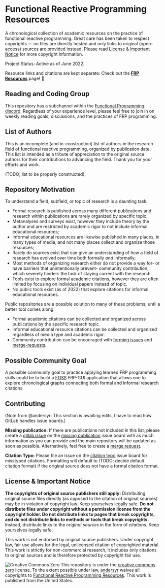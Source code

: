 # Functional Reactive Programming Resources
A chronological collection of academic resources on the practice of functional reactive programming. Great care has been taken to respect copyrights — no files are directly hosted and only links to original (open-access) sources are provided instead. Please read [License & Important Notice](https://gitlab.com/andersyr/frp-resources#license-important-notice) for more copyright information.

Project Status: Active as of June 2022.

Resource links and citations are kept separate: Check out the **[FRP Resources](https://gitlab.com/andersyr/frp-resources/-/blob/main/frp-resources-page.md)** page! 🎉

## Reading and Coding Group
This repository has a subchannel within the [Functional Programming discord](https://discord.gg/EYyhYrr2gF). Regardless of your experience level, please feel free to join in on weekly reading goals, discussions, and the practices of FRP programming.

## List of Authors
This is an incomplete (and in-construction) list of authors in the research field of functional reactive programming, organized by publication date. This list is intended as a tribute of appreciation to the original source authors for their contributions to advancing the field. Thank you for your efforts and work.

(TODO; list to be properly constructed).

## Repository Motivation
To understand a field, subfield, or topic of research is a daunting task:

- Formal research is published across many different publications and research within publications are rarely organized by specific topic;
- Metanalyses and surveys exist, however they include theory by the author and are restricted by academic rigor to not include informal educational resources;
- Informal educational resources are likewise published in many places, in many types of media, and not many places collect and organize those resources;
- Rarely do sources exist that can give an understanding of how a field of research has evolved over time both formally *and* informally;
- Most methods of organizing research either do not provide a way for- or have barriers that unintentionally prevent- community contribution, which severely hinders the task of staying current with the research.
- Tools exist to explore formal academic citations, however they are often limited by focusing on individual papers instead of topic.
- No public tools exist (as of 2022) that explore citations for informal educational resources.

Public repositories are a possible solution to many of these problems, until a better tool comes along: 
- Formal academic citations can be collected and organized across publications by the specific research topic.
- Informal educational resource citations can be collected and organized regardless of media type and academic rigor.
- Community contribution can be encouraged with [forming issues](https://docs.gitlab.com/ee/user/project/issues/managing_issues.html) and [merge-requests](https://docs.gitlab.com/ee/user/project/merge_requests/creating_merge_requests.html).

## Possible Community Goal
A possible community goal to practice applying learned FRP programming skills could be to build a [FOSS](https://en.wikipedia.org/wiki/Free_and_open-source_software) FRP-GUI application that allows one to explore chronological graphs connecting both formal and informal research citations.

## Contributing
(Note from @andersyr: This section is awaiting edits, I have to read how GitLab handles issue boards.)

**Missing publication:** If there are publications not included in this list, please create a [gitlab issue](https://docs.gitlab.com/ee/user/project/issues/managing_issues.html#from-an-issue-board) on the [missing publication]() issue board with as much information as you can provide and the main repository will be updated as soon as possible. Alternatively, feel free to create a [merge request](https://docs.gitlab.com/ee/user/project/merge_requests/creating_merge_requests.html).

**Citation Typo:** Please file an issue on the [citation typo]() issue board for misstyped citations. Formatting will default to (TODO; decide default citation format) if the original source does not have a formal citation format.

## License & Important Notice
**The copyrights of original source publishers still apply:** Distributing original source files directly (as opposed to the citation of original sources) may be in violation of copyright law. Keep yourselves legally safe. **Do not distribute files under copyright without a permission license from the copyright holder. Do not distribute links to pages that break copyrights, and do not distribute links to methods or tools that break copyrights.** Instead, distribute links to the *original sources* in the form of *citations*. Keep yourselves legally safe.

This work is not endorsed by original source publishers. Under copyright law, fair use allows for the legal, unlicensed citation of copyrighted material. This work is strictly for non-commercial research, it includes only citations to original sources and is therefore protected by copyright fair use.

![Creative Commons Zero](https://i.creativecommons.org/p/zero/1.0/88x31.png) This repository is under the [creative commons zero](http://creativecommons.org/publicdomain/zero/1.0/) license. To the extent possible under law, [andersyr](https://gitlab.com/andersyr) waives all copyrights to [Functional Reactive Programming Resources](https://gitlab.com/andersyr/frp-resources). This work is published from the United States.
